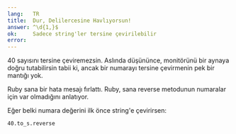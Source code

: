 ```yaml
---
lang:   TR
title:  Dur, Delilercesine Havlıyorsun!
answer: ^\d{1,}$
ok:     Sadece string'ler tersine çevirilebilir
error:  
---
```


40 sayısını tersine çeviremezsin. Aslında düşününce, monitörünü bir aynaya doğru tutabilirsin tabii ki, ancak bir numarayı tersine çevirmenin pek bir mantığı yok.

Ruby sana bir hata mesajı fırlattı. Ruby, sana reverse metodunun numaralar için var olmadığını anlatıyor.

Eğer belki numara değerini ilk önce string'e çevirirsen:

    40.to_s.reverse
